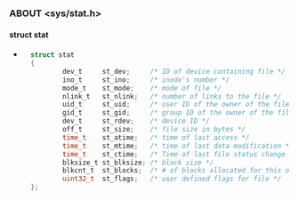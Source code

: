 ### ABOUT <sys/stat.h>

#### struct stat
* ```c
	struct stat
	{
			dev_t     st_dev;     /* ID of device containing file */
			ino_t     st_ino;     /* inode's number */
			mode_t    st_mode;    /* mode of file */
			nlink_t   st_nlink;   /* number of links to the file */
			uid_t     st_uid;     /* user ID of the owner of the file */
			gid_t     st_gid;     /* group ID of the owner of the file */
			dev_t     st_rdev;    /* device ID */
			off_t     st_size;    /* file size in bytes */
			time_t    st_atime;   /* time of last access */
			time_t    st_mtime;   /* time of last data modification */
			time_t    st_ctime;   /* Time of last file status change */
			blksize_t st_blksize; /* block size */
			blkcnt_t  st_blocks;  /* # of blocks allocated for this object */
			uint32_t  st_flags;   /* user defined flags for file */
	};
  ```
